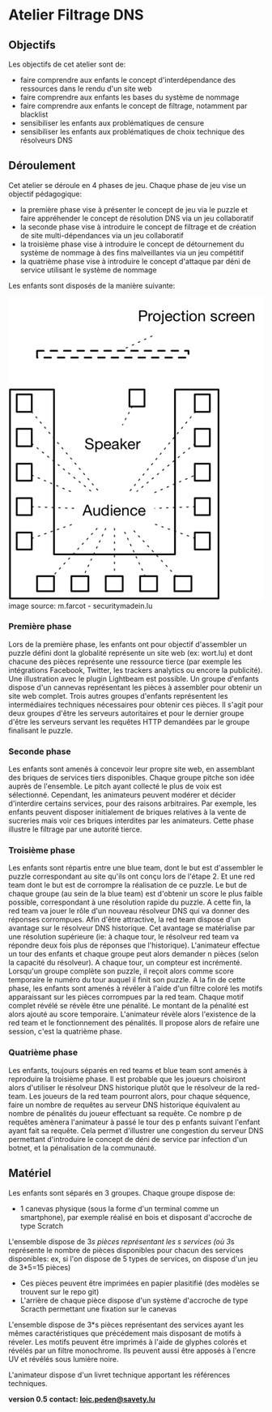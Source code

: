 # Atelier Filtrage DNS

## Objectifs
Les objectifs de cet atelier sont de:
* faire comprendre aux enfants le concept d'interdépendance des ressources dans le rendu d'un site web
* faire comprendre aux enfants les bases du système de nommage
* faire comprendre aux enfants le concept de filtrage, notamment par blacklist
* sensibiliser les enfants aux problématiques de censure
* sensibiliser les enfants aux problématiques de choix technique des résolveurs DNS

## Déroulement
Cet atelier se déroule en 4 phases de jeu. Chaque phase de jeu vise un objectif pédagogique:
* la première phase vise à présenter le concept de jeu via le puzzle et faire appréhender le concept de résolution DNS via un jeu collaboratif
* la seconde phase vise à introduire le concept de filtrage et de création de site multi-dépendances via un jeu collaboratif
* la troisième phase vise à introduire le concept de détournement du système de nommage à des fins malveillantes via un jeu compétitif
* la quatrième phase vise à introduire le concept d'attaque par déni de service utilisant le système de nommage

Les enfants sont disposés de la manière suivante:


<img src="Disposition.png">
image source: m.farcot - securitymadein.lu


### Première phase
Lors de la première phase, les enfants ont pour objectif d'assembler un puzzle défini dont la globalité représente un site web (ex: wort.lu) et dont chacune des pièces représente une ressource tierce (par exemple les intégrations Facebook, Twitter, les trackers analytics ou encore la publicité). Une illustration avec le plugin Lightbeam est possible. 
Un groupe d'enfants dispose d'un cannevas représentant les pièces à assembler pour obtenir un site web complet. Trois autres groupes d'enfants représentent les intermédiaires techniques nécessaires pour obtenir ces pièces. Il s'agit pour deux groupes d'être les serveurs autoritaires et pour le dernier groupe d'être les serveurs servant les requêtes HTTP demandées par le groupe finalisant le puzzle.

### Seconde phase
Les enfants sont amenés à concevoir leur propre site web, en assemblant des briques de services tiers disponibles. Chaque groupe pitche son idée auprès de l'ensemble. Le pitch ayant collecté le plus de voix est sélectionné. Cependant, les animateurs peuvent modérer et décider d'interdire certains services, pour des raisons arbitraires. Par exemple, les enfants peuvent disposer initialement de briques relatives à la vente de sucreries mais voir ces briques interdites par les animateurs. Cette phase illustre le filtrage par une autorité tierce.

### Troisième phase
Les enfants sont répartis entre une blue team, dont le but est d'assembler le puzzle correspondant au site qu'ils ont conçu lors de l'étape 2. Et une red team dont le but est de corrompre la réalisation de ce puzzle. Le but de chaque groupe (au sein de la blue team) est d'obtenir un score le plus faible possible, correspondant à une résolution rapide du puzzle. A cette fin, la red team va jouer le rôle d'un nouveau résolveur DNS qui va donner des réponses corrompues. Afin d'être attractive, la red team dispose d'un avantage sur le résolveur DNS historique. Cet avantage se matérialise par une résolution supérieure (ie: à chaque tour, le résolveur red team va répondre deux fois plus de réponses que l'historique). 
L'animateur effectue un tour des enfants et chaque groupe peut alors demander n pièces (selon la capacité du résolveur). A chaque tour, un compteur est incrémenté. Lorsqu'un groupe complète son puzzle, il reçoit alors comme score temporaire le numéro du tour auquel il finit son puzzle. 
A la fin de cette phase, les enfants sont amenés à révéler à l'aide d'un filtre coloré les motifs apparaissant sur les pièces corrompues par la red team. Chaque motif complet révélé se révèle être une pénalité. Le montant de la pénalité est alors ajouté au score temporaire. L'animateur révèle alors l'existence de la red team et le fonctionnement des pénalités. Il propose alors de refaire une session, c'est la quatrième phase.

### Quatrième phase
Les enfants, toujours séparés en red teams et blue team sont amenés à reproduire la troisième phase. Il est probable que les joueurs choisiront alors d'utiliser le résolveur DNS historique plutôt que le résolveur de la red-team. Les joueurs de la red team pourront alors, pour chaque séquence, faire un nombre de requêtes au serveur DNS historique équivalent au nombre de pénalités du joueur effectuant sa requête. Ce nombre p de requêtes amènera l'animateur à passé le tour des p enfants suivant l'enfant ayant fait sa requête. Cela permet d'illustrer une congestion du serveur DNS permettant d'introduire le concept de déni de service par infection d'un botnet, et la pénalisation de la communauté.

## Matériel
Les enfants sont séparés en 3 groupes. Chaque groupe dispose de:
* 1 canevas physique (sous la forme d'un terminal comme un smartphone), par exemple réalisé en bois et disposant d'accroche de type Scratch

L'ensemble dispose de 3*s pièces représentant les s services  (où 3*s représente le nombre de pièces disponibles pour chacun des services disponibles: ex, si l'on dispose de 5 types de services, on dispose d'un jeu de 3*5=15 pièces)
* Ces pièces peuvent être imprimées en papier plasitifié (des modèles se trouvent sur le repo git)
* L'arrière de chaque pièce dispose d'un système d'accroche de type Scracth permettant une fixation sur le canevas

L'ensemble dispose de 3*s pièces représentant des services ayant les mêmes caractéristiques que précédement mais disposant de motifs à réveler. 
Les motifs peuvent être imprimés à l'aide de glyphes colorés et révélés par un filtre monochrome. Ils peuvent aussi être apposés à l'encre UV et révélés sous lumière noire.

L'animateur dispose d'un livret technique apportant les références techniques.

**version 0.5**
**contact: loic.peden@savety.lu**
